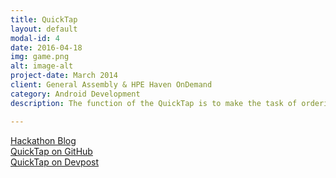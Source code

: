 ```yaml
---
title: QuickTap
layout: default
modal-id: 4
date: 2016-04-18
img: game.png
alt: image-alt
project-date: March 2014
client: General Assembly & HPE Haven OnDemand
category: Android Development
description: The function of the QuickTap is to make the task of ordering beers at a bar easier. QuickTap was another group project which was awarded 2nd place at GA & HPE's First Hackathon. The app features the use of HPEs speech recognition API to search for related beer information on BreweryDB. Additionally, the app has it's own SQLite Database allowing you to store said data for future use.

---
```

<a href = "https://community.havenondemand.com/t5/Blog/GA-HPE-Haven-OnDemand-Hackathon-an-Android-Hackathon/ba-p/2654">Hackathon Blog</a><br>
<a href = "https://github.com/chris-shum/GA-HPE-Hackathon/tree/master/QuickTap">QuickTap on GitHub</a><br>
<a href = "http://devpost.com/software/quicktap">QuickTap on Devpost</a>

